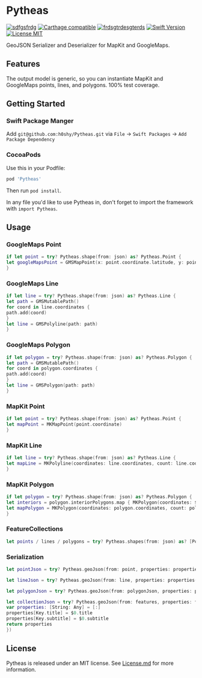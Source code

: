 # Pytheas

[![sdfgsfrdg](https://img.shields.io/cocoapods/v/Pytheas.svg)](https://cocoapods.org/pods/Pytheas)
[![Carthage compatible](https://img.shields.io/badge/Carthage-compatible-4BC51D.svg?style=flat)](https://github.com/Carthage/Carthage)
[![frdsgtrdesgterds](https://github.com/h0shy/Pytheas/workflows/BuildAndTest/badge.svg)]()
[![Swift Version](https://img.shields.io/badge/Swift-5.x-orange.svg)]()
[![License MIT](https://img.shields.io/npm/l/express.svg?style=flat)](https://en.wikipedia.org/wiki/MIT_License)

GeoJSON Serializer and Deserializer for MapKit and GoogleMaps.

## Features

The output model is generic, so you can instantiate MapKit and GoogleMaps points, lines, and polygons. 100% test coverage.

## Getting Started

### Swift Package Manger

Add `git@github.com:h0shy/Pytheas.git` via `File` -> `Swift Packages` -> `Add Package Dependency`

### CocoaPods

Use this in your Podfile:

```rb
pod 'Pytheas'
```

Then run `pod install`.



In any file you'd like to use Pytheas in, don't forget to
import the framework with `import Pytheas`.

## Usage

### GoogleMaps Point

```swift
if let point = try? Pytheas.shape(from: json) as? Pytheas.Point {
let googleMapsPoint = GMSMapPoint(x: point.coordinate.latitude, y: point.coordinate.longitude)
}
```

### GoogleMaps Line

```swift
if let line = try? Pytheas.shape(from: json) as? Pytheas.Line {
let path = GMSMutablePath()
for coord in line.coordinates {
path.add(coord)
}
let line = GMSPolyline(path: path)
}
```

### GoogleMaps Polygon

```swift
if let polygon = try? Pytheas.shape(from: json) as? Pytheas.Polygon {
let path = GMSMutablePath()
for coord in polygon.coordinates {
path.add(coord)
}
let line = GMSPolygon(path: path)
}
```

### MapKit Point

```swift
if let point = try? Pytheas.shape(from: json) as? Pytheas.Point {
let mapPoint = MKMapPoint(point.coordinate)
}
```

### MapKit Line

```swift
if let line = try? Pytheas.shape(from: json) as? Pytheas.Line {
let mapLine = MKPolyline(coordinates: line.coordinates, count: line.coordinates.count)
}
```

### MapKit Polygon

```swift
if let polygon = try? Pytheas.shape(from: json) as? Pytheas.Polygon {
let interiors = polygon.interiorPolygons.map { MKPolygon(coordinates: $0.coordinates, count: $0.coordinates.count) }
let mapPolygon = MKPolygon(coordinates: polygon.coordinates, count: polygon.coordinates.count, interiorPolygons: interiors)
}
```

### FeatureCollections

```swift
let points / lines / polygons = try? Pytheas.shapes(from: json) as? [Point] / [Line] / [Polygon]
```

### Serialization

```swift
let pointJson = try? Pytheas.geoJson(from: point, properties: properties(from: point))
```

```swift
let lineJson = try? Pytheas.geoJson(from: line, properties: properties(from: line))
```

```swift
let polygonJson = try? Pytheas.geoJson(from: polygonJson, properties: properties(from: polygonJson))
```

```swift
let collectionJson = try? Pytheas.geoJson(from: features, properties: features.map {
var properties: [String: Any] = [:]
properties[Key.title] = $0.title
properties[Key.subtitle] = $0.subtitle
return properties
})
```

## License

Pytheas is released under an MIT license. See [License.md](https://github.com/Pytheas/Pytheas/blob/master/License.md) for more information.
